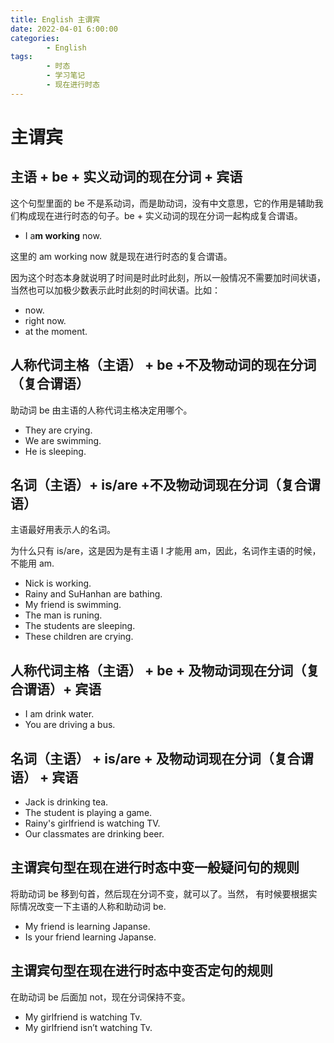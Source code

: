 ```yaml
---
title: English 主谓宾
date: 2022-04-01 6:00:00
categories:
        - English
tags:
        - 时态
        - 学习笔记
        - 现在进行时态
---
```


# 主谓宾

## 主语 + be + 实义动词的现在分词 + 宾语

这个句型里面的 be 不是系动词，而是助动词，没有中文意思，它的作用是辅助我们构成现在进行时态的句子。be + 实义动词的现在分词一起构成复合谓语。

- I a**m working** now.

这里的 am working now 就是现在进行时态的复合谓语。

因为这个时态本身就说明了时间是时此时此刻，所以一般情况不需要加时间状语，当然也可以加极少数表示此时此刻的时间状语。比如：

- now.
- right now.
- at the moment.

## 人称代词主格（主语） + be +不及物动词的现在分词（复合谓语）

助动词 be 由主语的人称代词主格决定用哪个。

- They are crying.
- We are swimming.
- He is sleeping.

## 名词（主语）+ is/are +不及物动词现在分词（复合谓语）

主语最好用表示人的名词。

为什么只有 is/are，这是因为是有主语 I 才能用 am，因此，名词作主语的时候，不能用 am.

- Nick is working.
- Rainy and SuHanhan are bathing.
- My friend is swimming.
- The man is runing.
- The students are sleeping.
- These children are crying.

## 人称代词主格（主语） + be + 及物动词现在分词（复合谓语）+ 宾语

- I am drink water.
- You are driving a bus.

## 名词（主语） + is/are + 及物动词现在分词（复合谓语） + 宾语

- Jack is drinking tea.
- The student is playing a game.
- Rainy's girlfriend is watching TV.
- Our classmates are drinking beer.

## 主谓宾句型在现在进行时态中变一般疑问句的规则

将助动词 be 移到句首，然后现在分词不变，就可以了。当然， 有时候要根据实际情况改变一下主语的人称和助动词 be.

- My friend is learning Japanse.
- Is your friend learning Japanse.

## 主谓宾句型在现在进行时态中变否定句的规则

在助动词 be 后面加 not，现在分词保持不变。

- My girlfriend is watching Tv.
- My girlfriend isn’t watching Tv.
